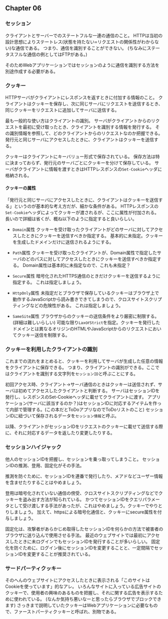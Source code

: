 ## Chapter 06

### セッション

クライアントとサーバーでのステートフルな一連の通信のこと。
HTTPは当初の設計思想によりステートレス(状態を持たない=リクエストの関係性がわからない)な通信である。
つまり、通信を識別することができない。
(ちなみにステータスフルな通信の例としてはFTPがある。)

そのためWebアプリケーションではセッションのように通信を識別する方法を別途作成する必要がある。

### クッキー

HTTPサーバがクライアントにレスポンスを返すときに付加する情報のこと。
クライアントはクッキーを保存し、次に同じサーバにリクエストを送信するとき、同じクッキーをリクエストに追加してサーバに送信する。

最も一般的な使い方はクライアントの識別。
サーバがクライアントからのリクエストを最初に受け取ったとき、クライアントを識別する情報を発行する。
その識別情報を参照して、どのクライアントからのリクエストなのか把握できる。
発行元と同じサーバにアクセスしたときに、クライアントはクッキーを送信する。

クッキーはクライアントにキーバリュー形式で保存されている。
保存方法は特に決まっておらず、発行元のサーバごとにクッキーを分けて保存している。
サーバがクライアントに情報を渡すときはHTTPレスポンスの`Set-Cookie`ヘッダに格納される。

#### クッキーの属性

「発行元と同じサーバにアクセスしたときに、クライアントはクッキーを送信する」というのが基本的な考え方だが、細かな条件がある。
HTTPレスポンスの`Set-Cookie`ヘッダによってクッキーが渡されるが、ここに属性が付加される。
長いので詳細は省くが、概ね以下のように指定すると良いらしい。

* `Domain`属性
クッキーを受け取ったクライアントがどのサーバに対してアクセスしたときにクッキーを送信すべきか指定する。
基本的に未指定。クッキーを生成したドメインだけに送信されるようにする。

* `Path`属性
クッキーを受け取ったクライアントが、Domain属性で指定したサーバのどのパスに対してアクセスしたときにクッキーを送信すべきか指定する。
Domain属性は基本的に未指定なので、これも未指定？

* `Secure`属性
暗号化されたHTTPS通信のときだけクッキーを送信するように指定する。
これは指定しましょう。

* `HttpOnly`属性
未指定だとブラウザで保存しているクッキーはブラウザ上で動作するJavaScriptから読み書きできてしまうので、クロスサイトスクリプティングなどの危険性がある。
これは指定しましょう。

* `SameSite`属性
ブラウザからのクッキーの送信条件をより厳密に制限する。(詳細は難しいらしい)
可能な限り`Lax`or`Strict`を指定。クッキーを発行したドメインとは異なるオリジンのHTMLやJavaScriptからのリクエストにおいてクッキー送信を制限する。

### クッキーを利用したクライアントの識別

これまでの流れをまとめると、クッキーを利用してサーバが生成した任意の情報をクライアントに保存できる。
つまり、クライアントの識別ができる。ここではクライアントを識別する文字列を`セッションID`と呼ぶことにする。

初回アクセス時、クライアント→サーバ通信のときはクッキーは送信されず、サーバは初めてアクセスしたクライアントと判断する。
サーバはセッションIDを発行し、レスポンスのSet-Cookieヘッダに載せてクライアントに渡す。
アプリケーション(サーバに該当するのか？)はセッションIDに対応するアイテムを作って内部で管理する。(この本だとToDoアプリなのでToDoリストのこと)
セッションIDに紐づいて保存されるデータを`セッション情報`と呼ぶ。

以降、クライアントがセッションIDをリクエストのクッキーに載せて送信する際に、それに対応するデータを返したり変更したりする。

### セッションハイジャック

他人のセッションIDを把握し、セッションを乗っ取ってしまうこと。
セッションIDの推測、登用、固定化がその手法。

推測を防ぐために、セッションIDを連番で発行したり、メアドなどユーザー情報を含ませたりすることはやめましょう。

登用は暗号化されていない通信の傍受、クロスサイトスクリプティングなどでクッキーを盗み出す方法が知られている。
かつてセッションIDをクエリパラメータとして受け渡しする手法があったが、これはやめましょう。クッキーでやりとりしましょう。
加えて、httpsによる暗号化通信と、クッキーにsecure属性を付与しましょう。

固定化は、攻撃者があらかじめ取得したセッションIDを何らかの方法で被害者のブラウザに送り込んで使用させる手法。
最近のウェブサイトでは最初にアクセスしたときに未ログインでもセッションIDを発行することが多いらしい。
固定化を防ぐために、ログイン後にセッションIDを変更することと、一定間隔でセッションIDを変更することが推奨されている。

### サードパーティクッキー

そのへんのウェブサイトにアクセスしたときに表示される「このサイトはCookieを使っています」的なアレ。
いろんなサイトに入っている広告サイトのクッキーで、使用者の興味のあるものを把握し、それに関する広告を表示するために使われている。
(なんか気持ち悪いなーと思ったらブラウザでブロックできます)
さっきまで説明していたクッキーはWebアプリケーションに必要なもので、ファーストパーティクッキーと呼ばれ、別物である。
